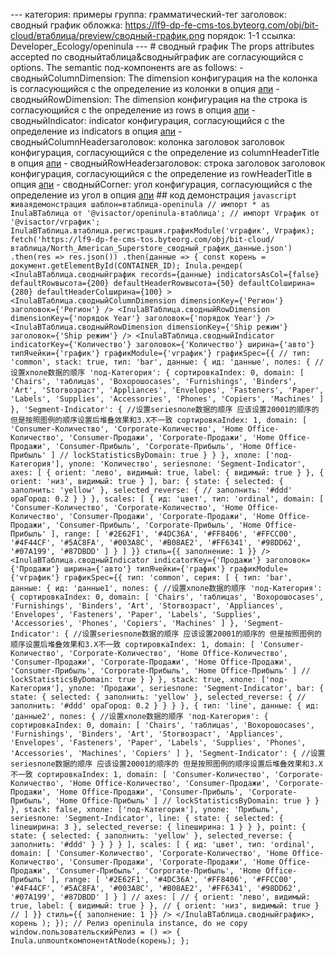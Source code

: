 --- категория: примеры группа: грамматический-тег заголовок: сводный график обложка: https://lf9-dp-fe-cms-tos.byteorg.com/obj/bit-cloud/втаблица/preview/сводный-график.png порядок: 1-1 ссылка: Developer_Ecology/openinula --- # сводный график The props attributes accepted по сводныйтаблица&сводныйграфик are согласующийся с options. The semantic под-компонентs are as follows: - сводныйColumnDimension: The dimension конфигурация на the колонка is согласующийся с the определение из колонки в опция [апи](../../опция/сводныйтаблица-колонки-текст#headerType) - сводныйRowDimension: The dimension конфигурация на the строка is согласующийся с the определение из rows в опция [апи](../../опция/сводныйтаблица-rows-текст#headerType) - сводныйIndicator: indicator конфигурация, согласующийся с the определение из indicators в опция [апи](../../опция/сводныйтаблица-indicators-текст#типЯчейки) - сводныйColumnHeaderзаголовок: колонка заголовок заголовок конфигурация, согласующийся с the определение из columnHeaderTitle в опция [апи](../../опция/сводныйтаблица#rowHeaderTitle) - сводныйRowHeaderзаголовок: строка заголовок заголовок конфигурация, согласующийся с the определение из rowHeaderTitle в опция [апи](../../опция/сводныйтаблица#columnHeaderTitle) - сводныйCorner: угол конфигурация, согласующийся с the определение из угол в опция [апи](../../опция/сводныйтаблица#угол) ## код демонстрация ```javascript живаядемонстрация шаблон=втаблица-openinula // импорт * as InulaВТаблица от '@visactor/openinula-втаблица'; // импорт Vграфик от '@visactor/vграфик'; InulaВТаблица.втаблица.регистрация.графикModule('vграфик', Vграфик); fetch('https://lf9-dp-fe-cms-tos.byteorg.com/obj/bit-cloud/втаблица/North_American_Superstore_сводный_график_данные.json') .then(res => res.json()) .then(данные => { const корень = документ.getElementById(CONTAINER_ID); Inula.рендер( <InulaВТаблица.сводныйграфик records={данные} indicatorsAsCol={false} defaultRowвысота={200} defaultHeaderRowвысота={50} defaultColширина={280} defaultHeaderColширина={100} > <InulaВТаблица.сводныйColumnDimension dimensionKey={'Регион'} заголовок={'Регион'} /> <InulaВТаблица.сводныйRowDimension dimensionKey={'порядок Year'} заголовок={'порядок Year'} /> <InulaВТаблица.сводныйRowDimension dimensionKey={'Ship режим'} заголовок={'Ship режим'} /> <InulaВТаблица.сводныйIndicator indicatorKey={'Количество'} заголовок={'Количество'} ширина={'авто'} типЯчейки={'график'} графикModule={'vграфик'} графикSpec={{ // тип: 'common', stack: true, тип: 'bar', данные: { ид: 'данные', полеs: { //设置xполе数据的顺序 'под-Категория': { сортировкаIndex: 0, domain: [ 'Chairs', 'таблицаs', 'Boхорошоcases', 'Furnishings', 'Binders', 'Art', 'Storвозраст', 'Appliances', 'Envelopes', 'Fasteners', 'Paper', 'Labels', 'Supplies', 'Accessories', 'Phones', 'Copiers', 'Machines' ] }, 'Segment-Indicator': { //设置seriesполе数据的顺序 应该设置20001的顺序的 但是按照图例的顺序设置后堆叠效果和3.X不一致 сортировкаIndex: 1, domain: [ 'Consumer-Количество', 'Corporate-Количество', 'Home Office-Количество', 'Consumer-Продажи', 'Corporate-Продажи', 'Home Office-Продажи', 'Consumer-Прибыль', 'Corporate-Прибыль', 'Home Office-Прибыль' ] // lockStatisticsByDomain: true } } }, xполе: ['под-Категория'], yполе: 'Количество', seriesполе: 'Segment-Indicator', axes: [ { orient: 'лево', видимый: true, label: { видимый: true } }, { orient: 'низ', видимый: true } ], bar: { state: { selected: { заполнить: 'yellow' }, selected_reverse: { // заполнить: '#ddd' opaГород: 0.2 } } }, scales: [ { ид: 'цвет', тип: 'ordinal', domain: [ 'Consumer-Количество', 'Corporate-Количество', 'Home Office-Количество', 'Consumer-Продажи', 'Corporate-Продажи', 'Home Office-Продажи', 'Consumer-Прибыль', 'Corporate-Прибыль', 'Home Office-Прибыль' ], range: [ '#2E62F1', '#4DC36A', '#FF8406', '#FFCC00', '#4F44CF', '#5AC8FA', '#003A8C', '#B08AE2', '#FF6341', '#98DD62', '#07A199', '#87DBDD' ] } ] }} стиль={{ заполнение: 1 }} /> <InulaВТаблица.сводныйIndicator indicatorKey={'Продажи'} заголовок={'Продажи'} ширина={'авто'} типЯчейки={'график'} графикModule={'vграфик'} графикSpec={{ тип: 'common', серия: [ { тип: 'bar', данные: { ид: 'данные1', полеs: { //设置xполе数据的顺序 'под-Категория': { сортировкаIndex: 0, domain: [ 'Chairs', 'таблицаs', 'Boхорошоcases', 'Furnishings', 'Binders', 'Art', 'Storвозраст', 'Appliances', 'Envelopes', 'Fasteners', 'Paper', 'Labels', 'Supplies', 'Accessories', 'Phones', 'Copiers', 'Machines' ] }, 'Segment-Indicator': { //设置seriesполе数据的顺序 应该设置20001的顺序的 但是按照图例的顺序设置后堆叠效果和3.X不一致 сортировкаIndex: 1, domain: [ 'Consumer-Количество', 'Corporate-Количество', 'Home Office-Количество', 'Consumer-Продажи', 'Corporate-Продажи', 'Home Office-Продажи', 'Consumer-Прибыль', 'Corporate-Прибыль', 'Home Office-Прибыль' ] // lockStatisticsByDomain: true } } }, stack: true, xполе: ['под-Категория'], yполе: 'Продажи', seriesполе: 'Segment-Indicator', bar: { state: { selected: { заполнить: 'yellow' }, selected_reverse: { // заполнить: '#ddd' opaГород: 0.2 } } } }, { тип: 'line', данные: { ид: 'данные2', полеs: { //设置xполе数据的顺序 'под-Категория': { сортировкаIndex: 0, domain: [ 'Chairs', 'таблицаs', 'Boхорошоcases', 'Furnishings', 'Binders', 'Art', 'Storвозраст', 'Appliances', 'Envelopes', 'Fasteners', 'Paper', 'Labels', 'Supplies', 'Phones', 'Accessories', 'Machines', 'Copiers' ] }, 'Segment-Indicator': { //设置seriesполе数据的顺序 应该设置20001的顺序的 但是按照图例的顺序设置后堆叠效果和3.X不一致 сортировкаIndex: 1, domain: [ 'Consumer-Количество', 'Corporate-Количество', 'Home Office-Количество', 'Consumer-Продажи', 'Corporate-Продажи', 'Home Office-Продажи', 'Consumer-Прибыль', 'Corporate-Прибыль', 'Home Office-Прибыль' ] // lockStatisticsByDomain: true } } }, stack: false, xполе: ['под-Категория'], yполе: 'Прибыль', seriesполе: 'Segment-Indicator', line: { state: { selected: { lineширина: 3 }, selected_reverse: { lineширина: 1 } } }, point: { state: { selected: { заполнить: 'yellow' }, selected_reverse: { заполнить: '#ddd' } } } } ], scales: [ { ид: 'цвет', тип: 'ordinal', domain: [ 'Consumer-Количество', 'Corporate-Количество', 'Home Office-Количество', 'Consumer-Продажи', 'Corporate-Продажи', 'Home Office-Продажи', 'Consumer-Прибыль', 'Corporate-Прибыль', 'Home Office-Прибыль' ], range: [ '#2E62F1', '#4DC36A', '#FF8406', '#FFCC00', '#4F44CF', '#5AC8FA', '#003A8C', '#B08AE2', '#FF6341', '#98DD62', '#07A199', '#87DBDD' ] } ] // axes: [ // { orient: 'лево', видимый: true, label: { видимый: true } }, // { orient: 'низ', видимый: true } // ] }} стиль={{ заполнение: 1 }} /> </InulaВТаблица.сводныйграфик>, корень ); }); // Релиз openinula instance, do не copy window.пользовательскийРелиз = () => { Inula.unmountкомпонентAtNode(корень); }; ``` 
